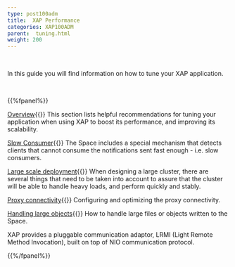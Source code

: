 ```yaml
---
type: post100adm
title:  XAP Performance
categories: XAP100ADM
parent:  tuning.html
weight: 200
---
```




<br>

In this guide you will find information on how to tune your XAP application.

<br>

{{%fpanel%}}

[Overview](./tuning-gigaspaces-performance.html){{<wbr>}}
This section lists helpful recommendations for tuning your application when using XAP to boost its performance, and improving its scalability.

[Slow Consumer](./slow-consumer.html){{<wbr>}}
The Space includes a special mechanism that detects clients that cannot consume the notifications sent fast enough - i.e. slow consumers.

[Large scale deployment](./tuning-large-scale-deployment.html){{<wbr>}}
When designing a large cluster, there are several things that need to be taken into account to assure that the cluster will be able to handle heavy loads, and perform quickly and stably.

[Proxy connectivity](./tuning-proxy-connectivity.html){{<wbr>}}
Configuring and optimizing the proxy connectivity.

[Handling large objects](./tuning-handling-large-objects.html){{<wbr>}}
How to handle large files or objects written to the Space.

XAP provides a pluggable communication adaptor, LRMI (Light Remote Method Invocation), built on top of NIO communication protocol.

{{%/fpanel%}}



